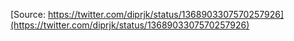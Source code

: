 [Source: https://twitter.com/diprjk/status/1368903307570257926](https://twitter.com/diprjk/status/1368903307570257926)